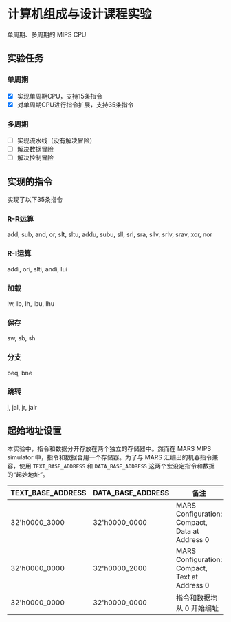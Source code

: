 # 计算机组成与设计课程实验
单周期、多周期的 MIPS CPU

## 实验任务
### 单周期
- [x] 实现单周期CPU，支持15条指令
- [x] 对单周期CPU进行指令扩展，支持35条指令

### 多周期
- [ ] 实现流水线（没有解决冒险）
- [ ] 解决数据冒险
- [ ] 解决控制冒险

## 实现的指令
实现了以下35条指令
### R-R运算
add, sub, and, or, slt, sltu, addu, subu, sll, srl, sra, sllv, srlv, srav, xor, nor 
### R-I运算
addi, ori, slti, andi, lui 
### 加载
lw, lb, lh, lbu, lhu 
### 保存
sw, sb, sh
### 分支
beq, bne
### 跳转
j, jal, jr, jalr

## 起始地址设置
本实验中，指令和数据分开存放在两个独立的存储器中。然而在 MARS MIPS simulator 中，指令和数据合用一个存储器。为了与 MARS 汇编出的机器指令兼容，使用 `TEXT_BASE_ADDRESS` 和 `DATA_BASE_ADDRESS` 这两个宏设定指令和数据的“起始地址”。

| TEXT_BASE_ADDRESS | DATA_BASE_ADDRESS | 备注                                           |
| ----------------- | ----------------- | ---------------------------------------------- |
| 32'h0000_3000     | 32'h0000_0000     | MARS Configuration: Compact, Data at Address 0 |
| 32'h0000_0000     | 32'h0000_2000     | MARS Configuration: Compact, Text at Address 0 |
| 32'h0000_0000     | 32'h0000_0000     | 指令和数据均从 0 开始编址                      |
